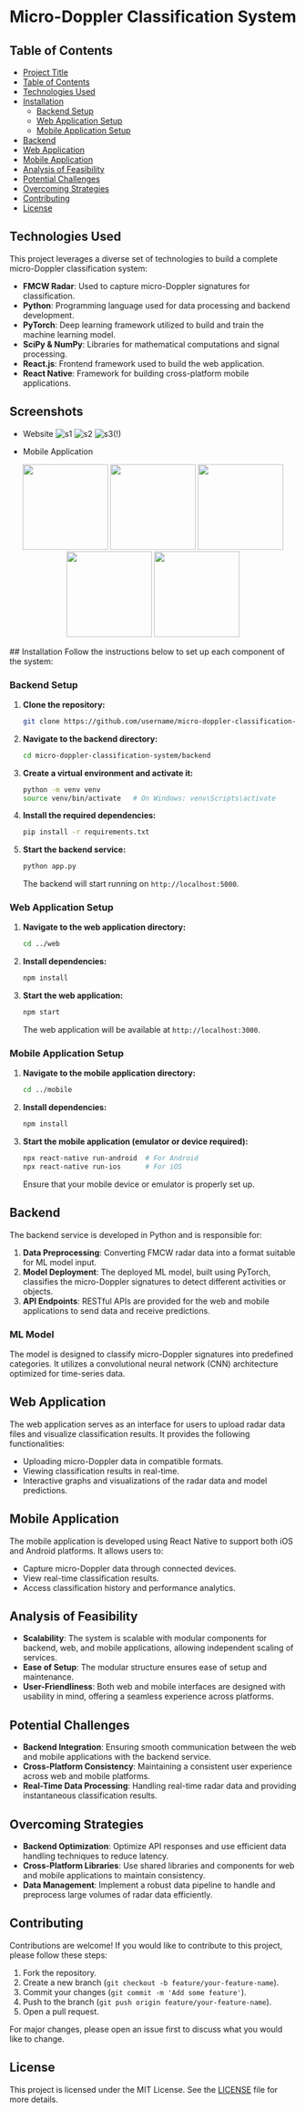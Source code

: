 
# Micro-Doppler Classification System

## Table of Contents
- [Project Title](#micro-doppler-classification-system)
- [Table of Contents](#table-of-contents)
- [Technologies Used](#technologies-used)
- [Installation](#installation)
  - [Backend Setup](#backend-setup)
  - [Web Application Setup](#web-application-setup)
  - [Mobile Application Setup](#mobile-application-setup)
- [Backend](#backend)
- [Web Application](#web-application)
- [Mobile Application](#mobile-application)
- [Analysis of Feasibility](#analysis-of-feasibility)
- [Potential Challenges](#potential-challenges)
- [Overcoming Strategies](#overcoming-strategies)
- [Contributing](#contributing)
- [License](#license)

## Technologies Used
This project leverages a diverse set of technologies to build a complete micro-Doppler classification system:

- **FMCW Radar**: Used to capture micro-Doppler signatures for classification.
- **Python**: Programming language used for data processing and backend development.
- **PyTorch**: Deep learning framework utilized to build and train the machine learning model.
- **SciPy & NumPy**: Libraries for mathematical computations and signal processing.
- **React.js**: Frontend framework used to build the web application.
- **React Native**: Framework for building cross-platform mobile applications.

## Screenshots
- Website
![s1](https://github.com/user-attachments/assets/dd58068d-276e-40d4-b2b0-60a5d8945d72)
![s2](https://github.com/user-attachments/assets/748b1c90-71df-47a3-b2ff-c8911d24df70)
![s3(!)](https://github.com/user-attachments/assets/9e9905a7-30d8-4d46-95fb-3b0c2ec133e1)

- Mobile Application
<p align="center">
  <img src="https://github.com/user-attachments/assets/5a5c06b3-2850-49f6-85d3-5ee387cb3e82" width="150"/>
  <img src="https://github.com/user-attachments/assets/95365fef-9d1f-46dd-bc4b-595514832e70" width="150"/>
  <img src="https://github.com/user-attachments/assets/be3eefa1-5ff8-427f-9738-cbab2999353b" width="150"/>
  <img src="https://github.com/user-attachments/assets/5807e635-984f-4b10-8082-7265867e0ffb" width="150"/>
  <img src="https://github.com/user-attachments/assets/2c612a4a-e8d8-45c5-b83c-b6d9d5d9af44" width="150"/>
</p>
## Installation
Follow the instructions below to set up each component of the system:

### Backend Setup
1. **Clone the repository:**
   ```bash
   git clone https://github.com/username/micro-doppler-classification-system.git
   ```
2. **Navigate to the backend directory:**
   ```bash
   cd micro-doppler-classification-system/backend
   ```
3. **Create a virtual environment and activate it:**
   ```bash
   python -m venv venv
   source venv/bin/activate   # On Windows: venv\Scripts\activate
   ```
4. **Install the required dependencies:**
   ```bash
   pip install -r requirements.txt
   ```
5. **Start the backend service:**
   ```bash
   python app.py
   ```
   The backend will start running on `http://localhost:5000`.

### Web Application Setup
1. **Navigate to the web application directory:**
   ```bash
   cd ../web
   ```
2. **Install dependencies:**
   ```bash
   npm install
   ```
3. **Start the web application:**
   ```bash
   npm start
   ```
   The web application will be available at `http://localhost:3000`.

### Mobile Application Setup
1. **Navigate to the mobile application directory:**
   ```bash
   cd ../mobile
   ```
2. **Install dependencies:**
   ```bash
   npm install
   ```
3. **Start the mobile application (emulator or device required):**
   ```bash
   npx react-native run-android  # For Android
   npx react-native run-ios      # For iOS
   ```
   Ensure that your mobile device or emulator is properly set up.

## Backend
The backend service is developed in Python and is responsible for:
1. **Data Preprocessing**: Converting FMCW radar data into a format suitable for ML model input.
2. **Model Deployment**: The deployed ML model, built using PyTorch, classifies the micro-Doppler signatures to detect different activities or objects.
3. **API Endpoints**: RESTful APIs are provided for the web and mobile applications to send data and receive predictions.

### ML Model
The model is designed to classify micro-Doppler signatures into predefined categories. It utilizes a convolutional neural network (CNN) architecture optimized for time-series data.

## Web Application
The web application serves as an interface for users to upload radar data files and visualize classification results. It provides the following functionalities:
- Uploading micro-Doppler data in compatible formats.
- Viewing classification results in real-time.
- Interactive graphs and visualizations of the radar data and model predictions.

## Mobile Application
The mobile application is developed using React Native to support both iOS and Android platforms. It allows users to:
- Capture micro-Doppler data through connected devices.
- View real-time classification results.
- Access classification history and performance analytics.

## Analysis of Feasibility
- **Scalability**: The system is scalable with modular components for backend, web, and mobile applications, allowing independent scaling of services.
- **Ease of Setup**: The modular structure ensures ease of setup and maintenance.
- **User-Friendliness**: Both web and mobile interfaces are designed with usability in mind, offering a seamless experience across platforms.

## Potential Challenges
- **Backend Integration**: Ensuring smooth communication between the web and mobile applications with the backend service.
- **Cross-Platform Consistency**: Maintaining a consistent user experience across web and mobile platforms.
- **Real-Time Data Processing**: Handling real-time radar data and providing instantaneous classification results.

## Overcoming Strategies
- **Backend Optimization**: Optimize API responses and use efficient data handling techniques to reduce latency.
- **Cross-Platform Libraries**: Use shared libraries and components for web and mobile applications to maintain consistency.
- **Data Management**: Implement a robust data pipeline to handle and preprocess large volumes of radar data efficiently.

## Contributing
Contributions are welcome! If you would like to contribute to this project, please follow these steps:
1. Fork the repository.
2. Create a new branch (`git checkout -b feature/your-feature-name`).
3. Commit your changes (`git commit -m 'Add some feature'`).
4. Push to the branch (`git push origin feature/your-feature-name`).
5. Open a pull request.

For major changes, please open an issue first to discuss what you would like to change.

## License
This project is licensed under the MIT License. See the [LICENSE](LICENSE) file for more details.
